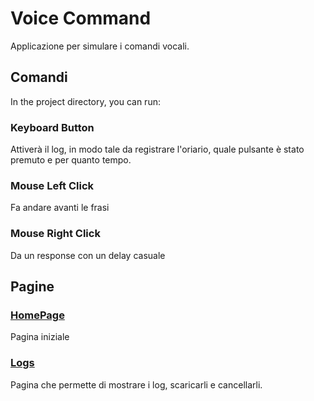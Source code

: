 # Voice Command

Applicazione per simulare i comandi vocali.

## Comandi

In the project directory, you can run:

### Keyboard Button

Attiverà il log, in modo tale da registrare l'oriario, quale pulsante è stato premuto e per quanto tempo.

### Mouse Left Click

Fa andare avanti le frasi

### Mouse Right Click

Da un response con un delay casuale

## Pagine

### [HomePage](https://alex-citeroni.github.io/VoiceCommand/)

Pagina iniziale

### [Logs](https://alex-citeroni.github.io/VoiceCommand/#/logs)

Pagina che permette di mostrare i log, scaricarli e cancellarli.
